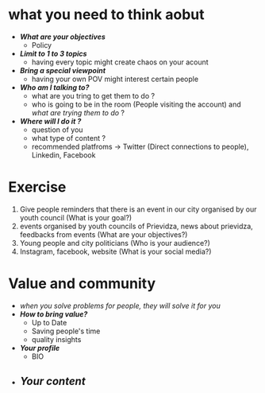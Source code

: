 # what you need to think aobut
- ***What are your objectives***
	- Policy
- ***Limit to 1 to 3 topics***
	- having every topic might create chaos on your acount
- ***Bring a special viewpoint***
	- having your own POV might interest certain people 
- ***Who am I talking to?***
	- what are you tring to get them to do ?
	- who is going to be in the room (People visiting the account) and *what are trying them to do* ? 
- ***Where will I do it ?***
	- question of you 
	- what type of content ? 
	- recommended platfroms -> Twitter (Direct connections to people), Linkedin, Facebook
# Exercise
1. Give people reminders that there is an event in our city organised by our youth council (What is your goal?)
2. events organised by youth councils of Prievidza, news about prievidza, feedbacks from events (What are your objectives?)
3. Young people and city politicians (Who is your audience?)
4. Instagram, facebook, website (What is your social media?)
# Value and community
- *when you solve problems for people, they will solve it for you*
- ***How to bring value?***
	- Up to Date
	- Saving people's time
	- quality insights
- ***Your profile***
	- BIO
- ***Your content***
	- 
